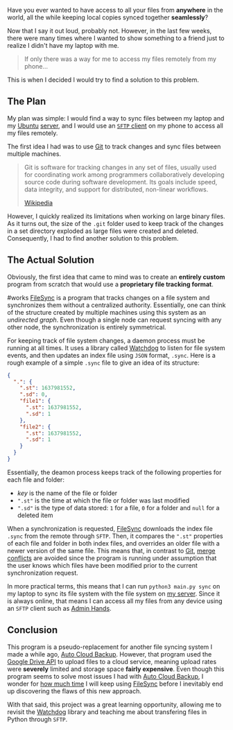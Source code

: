 Have you ever wanted to have access to all your files from **anywhere** in the world, all the while keeping local copies synced together **seamlessly**?

Now that I say it out loud, probably not. However, in the last few weeks, there were many times where I wanted to show something to a friend just to realize I didn't have my laptop with me.

> If only there was a way for me to access my files remotely from my phone...

This is when I decided I would try to find a solution to this problem.

## The Plan

My plan was simple: I would find a way to sync files between my laptop and my [Ubuntu](https://ubuntu.com/) [server](../Raspberry-Pi-Server/), and I would use an [`SFTP` client](https://play.google.com/store/apps/details?id=com.arpaplus.adminhands) on my phone to access all my files remotely.

The first idea I had was to use [Git](https://git-scm.com/) to track changes and sync files between multiple machines.

> Git is software for tracking changes in any set of files, usually used for coordinating work among programmers collaboratively developing source code during software development. Its goals include speed, data integrity, and support for distributed, non-linear workflows.
>
> [Wikipedia](https://en.wikipedia.org/wiki/Git)

However, I quickly realized its limitations when working on large binary files. As it turns out, the size of the `.git` folder used to keep track of the changes in a set directory exploded as large files were created and deleted. Consequently, I had to find another solution to this problem.

## The Actual Solution

Obviously, the first idea that came to mind was to create an **entirely custom** program from scratch that would use a **proprietary file tracking format**.

#works
[FileSync](https://github.com/Bricktech2000/FileSync) is a program that tracks changes on a file system and synchronizes them without a centralized authority. Essentially, one can think of the structure created by multiple machines using this system as an _undirected graph_. Even though a single node can request syncing with any other node, the synchronization is entirely symmetrical.

For keeping track of file system changes, a daemon process must be running at all times. It uses a library called [Watchdog](https://pypi.org/project/watchdog/) to listen for file system events, and then updates an index file using `JSON` format, `.sync`. Here is a rough example of a simple `.sync` file to give an idea of its structure:

```json
{
  ".": {
    ".st": 1637981552,
    ".sd": 0,
    "file1": {
      ".st": 1637981552,
      ".sd": 1
    },
    "file2": {
      ".st": 1637981552,
      ".sd": 1
    }
  }
}
```

Essentially, the deamon process keeps track of the following properties for each file and folder:

- _key_ is the name of the file or folder
- `".st"` is the time at which the file or folder was last modified
- `".sd"` is the type of data stored: `1` for a file, `0` for a folder and `null` for a deleted item

When a synchronization is requested, [FileSync](https://github.com/Bricktech2000/FileSync) downloads the index file `.sync` from the remote through `SFTP`. Then, it compares the `".st"` properties of each file and folder in both index files, and overrides an older file with a newer version of the same file. This means that, in contrast to [Git](https://git-scm.com/), [merge conflicts](https://www.gitkraken.com/learn/git/tutorials/how-to-resolve-merge-conflict-in-git) are avoided since the program is running under assumption that the user knows which files have been modified prior to the current synchronization request.

In more practical terms, this means that I can run `python3 main.py sync` on my laptop to sync its file system with the file system on [my server](../Raspberry-Pi-Server/). Since it is always online, that means I can access all my files from any device using an `SFTP` client such as [Admin Hands](https://play.google.com/store/apps/details?id=com.arpaplus.adminhands).

## Conclusion

This program is a pseudo-replacement for another file syncing system I made a while ago, [Auto Cloud Backup](../Auto-Cloud-Backup/). However, that program used the [Google Drive API](https://developers.google.com/drive) to upload files to a cloud service, meaning upload rates were **severely** limited and storage space **fairly expensive**. Even though this program seems to solve most issues I had with [Auto Cloud Backup](../Auto-Cloud-Backup/), I wonder for [how much time](./outdated.html) I will keep using [FileSync](https://github.com/Bricktech2000/FileSync) before I inevitably end up discovering the flaws of this new approach.

With that said, this project was a great learning opportunity, allowing me to revisit the [Watchdog](https://pypi.org/project/watchdog/) library and teaching me about transfering files in Python through `SFTP`.
